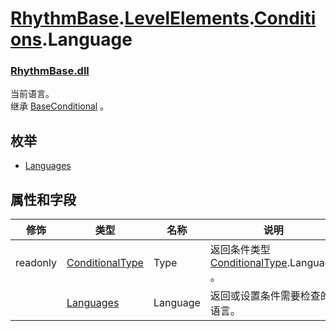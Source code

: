# [RhythmBase](../namespaces.md).[LevelElements](../namespace/LevelElements.md).[Conditions](../namespace/Conditions.md).Language
### [RhythmBase.dll](../assembly/RhythmBase.md)
当前语言。  
继承 [BaseConditional](../class/BaseConditional.md) 。

## 枚举

- [Languages](../enum/Language.Languages.md)

## 属性和字段

修饰 | 类型 | 名称 | 说明
-|-|-|-
readonly | [ConditionalType](../enum/ConditionalType.md) | Type | 返回条件类型 [ConditionalType](../enum/ConditionalType.md).Language 。
| | [Languages](../enum/LastHit.Languages.md) | Language | 返回或设置条件需要检查的语言。